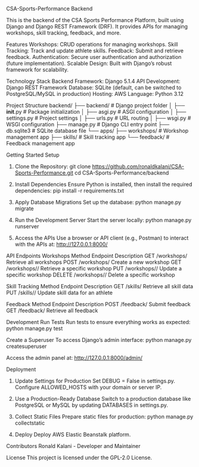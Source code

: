 CSA-Sports-Performance Backend

This is the backend of the CSA Sports Performance Platform, built using Django and Django REST Framework (DRF). It provides APIs for managing workshops, skill tracking, feedback, and more.

Features
Workshops: CRUD operations for managing workshops.
Skill Tracking: Track and update athlete skills.
Feedback: Submit and retrieve feedback.
Authentication: Secure user authentication and authorization (future implementation).
Scalable Design: Built with Django’s robust framework for scalability.

Technology Stack
Backend Framework: Django 5.1.4
API Development: Django REST Framework
Database: SQLite (default, can be switched to PostgreSQL/MySQL in production)
Hosting: AWS
Language: Python 3.12

Project Structure
backend/
├── backend/                  # Django project folder
│   ├── __init__.py           # Package initialization
│   ├── asgi.py               # ASGI configuration
│   ├── settings.py           # Project settings
│   ├── urls.py               # URL routing
│   ├── wsgi.py               # WSGI configuration
├── manage.py                 # Django CLI entry point
├── db.sqlite3                # SQLite database file
└── apps/
    ├── workshops/            # Workshop management app
    ├── skills/               # Skill tracking app
    └── feedback/             # Feedback management app

Getting Started
Setup

1. Clone the Repository:
git clone https://github.com/ronaldkalani/CSA-Sports-Performance.git
cd CSA-Sports-Performance/backend

2. Install Dependencies
Ensure Python is installed, then install the required dependencies:
pip install -r requirements.txt

3. Apply Database Migrations
Set up the database:
python manage.py migrate

4. Run the Development Server
Start the server locally:
python manage.py runserver

5. Access the APIs
Use a browser or API client (e.g., Postman) to interact with the APIs at:
http://127.0.0.1:8000/

API Endpoints
Workshops
Method	  Endpoint	           Description
GET	     /workshops/	        Retrieve all workshops
POST	     /workshops/	        Create a new workshop
GET	     /workshops/<id>/	  Retrieve a specific workshop
PUT	     /workshops/<id>/	  Update a specific workshop
DELETE	  /workshops/<id>/	  Delete a specific workshop

Skill Tracking
Method	       Endpoint	         Description
GET          	 /skills/	         Retrieve all skill data
PUT	          /skills/<id>/    	Update skill data for an athlete

Feedback
Method	      Endpoint	           Description
POST	         /feedback/	        Submit feedback
GET	         /feedback/	        Retrieve all feedback

Development
Run Tests
Run tests to ensure everything works as expected:
python manage.py test

Create a Superuser
To access Django’s admin interface:
python manage.py createsuperuser

Access the admin panel at:
http://127.0.0.1:8000/admin/

Deployment
1. Update Settings for Production
Set DEBUG = False in settings.py.
Configure ALLOWED_HOSTS with your domain or server IP.
2. Use a Production-Ready Database
Switch to a production database like PostgreSQL or MySQL by updating DATABASES in settings.py.

3. Collect Static Files
Prepare static files for production:
python manage.py collectstatic

4. Deploy
Deploy AWS Elastic Beanstalk platform.

Contributors
Ronald Kalani - Developer and Maintainer

License
This project is licensed under the GPL-2.0 License.








